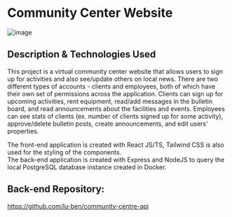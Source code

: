 # Community Center Website

![image](https://github.com/lu-ben/community-centre/assets/97806653/a5ae3a3e-c9da-4131-85df-71792a71feb7)

## Description & Technologies Used
This project is a virtual community center website that allows users to sign up for activities and also see/update others on local news. There are two different types of accounts - clients and employees, both of which have their own set of permissions across the application. Clients can sign up for upcoming activities, rent equipment, read/add messages in the bulletin board, and read announcements about the facilities and events. Employees can see stats of clients (ex. number of clients signed up for some activity), approve/delete bulletin posts, create announcements, and edit users' properties.

The front-end application is created with React JS/TS, Tailwind CSS is also used for the styling of the components.\
The back-end application is created with Express and NodeJS to query the local PostgreSQL database instance created in Docker.

## Back-end Repository:
https://github.com/lu-ben/community-centre-api
